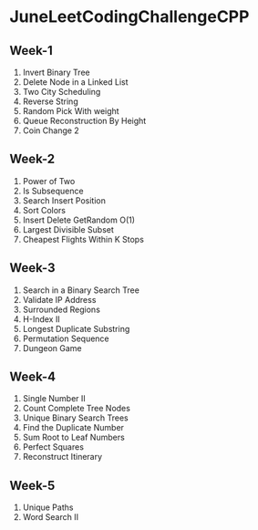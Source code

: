 # JuneLeetCodingChallengeCPP

## Week-1
1. Invert Binary Tree
2. Delete Node in a Linked List
3. Two City Scheduling
4. Reverse String
5. Random Pick With weight
6. Queue Reconstruction By Height
7. Coin Change 2

## Week-2
1. Power of Two
2. Is Subsequence
3. Search Insert Position
4. Sort Colors
5. Insert Delete GetRandom O(1)
6. Largest Divisible Subset
7. Cheapest Flights Within K Stops

## Week-3
1. Search in a Binary Search Tree
2. Validate IP Address
3. Surrounded Regions
4. H-Index II
5. Longest Duplicate Substring
6. Permutation Sequence
7. Dungeon Game

## Week-4
1. Single Number II
2. Count Complete Tree Nodes
3. Unique Binary Search Trees
4. Find the Duplicate Number
5. Sum Root to Leaf Numbers
6. Perfect Squares
7. Reconstruct Itinerary

## Week-5
1. Unique Paths
2. Word Search II
